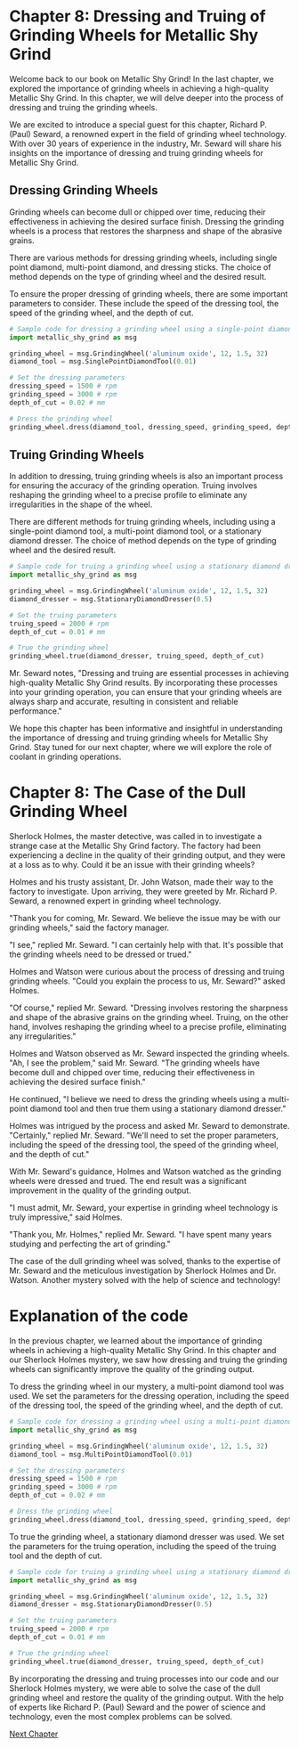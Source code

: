 # Chapter 8: Dressing and Truing of Grinding Wheels for Metallic Shy Grind

Welcome back to our book on Metallic Shy Grind! In the last chapter, we explored the importance of grinding wheels in achieving a high-quality Metallic Shy Grind. In this chapter, we will delve deeper into the process of dressing and truing the grinding wheels.

We are excited to introduce a special guest for this chapter, Richard P. (Paul) Seward, a renowned expert in the field of grinding wheel technology. With over 30 years of experience in the industry, Mr. Seward will share his insights on the importance of dressing and truing grinding wheels for Metallic Shy Grind.

## Dressing Grinding Wheels

Grinding wheels can become dull or chipped over time, reducing their effectiveness in achieving the desired surface finish. Dressing the grinding wheels is a process that restores the sharpness and shape of the abrasive grains. 

There are various methods for dressing grinding wheels, including single point diamond, multi-point diamond, and dressing sticks. The choice of method depends on the type of grinding wheel and the desired result.

To ensure the proper dressing of grinding wheels, there are some important parameters to consider. These include the speed of the dressing tool, the speed of the grinding wheel, and the depth of cut.

```python
# Sample code for dressing a grinding wheel using a single-point diamond tool
import metallic_shy_grind as msg

grinding_wheel = msg.GrindingWheel('aluminum oxide', 12, 1.5, 32)
diamond_tool = msg.SinglePointDiamondTool(0.01)

# Set the dressing parameters
dressing_speed = 1500 # rpm
grinding_speed = 3000 # rpm
depth_of_cut = 0.02 # mm

# Dress the grinding wheel
grinding_wheel.dress(diamond_tool, dressing_speed, grinding_speed, depth_of_cut)
```

## Truing Grinding Wheels

In addition to dressing, truing grinding wheels is also an important process for ensuring the accuracy of the grinding operation. Truing involves reshaping the grinding wheel to a precise profile to eliminate any irregularities in the shape of the wheel.

There are different methods for truing grinding wheels, including using a single-point diamond tool, a multi-point diamond tool, or a stationary diamond dresser. The choice of method depends on the type of grinding wheel and the desired result.

```python
# Sample code for truing a grinding wheel using a stationary diamond dresser
import metallic_shy_grind as msg

grinding_wheel = msg.GrindingWheel('aluminum oxide', 12, 1.5, 32)
diamond_dresser = msg.StationaryDiamondDresser(0.5)

# Set the truing parameters
truing_speed = 2000 # rpm
depth_of_cut = 0.01 # mm

# True the grinding wheel
grinding_wheel.true(diamond_dresser, truing_speed, depth_of_cut)
```

Mr. Seward notes, "Dressing and truing are essential processes in achieving high-quality Metallic Shy Grind results. By incorporating these processes into your grinding operation, you can ensure that your grinding wheels are always sharp and accurate, resulting in consistent and reliable performance."

We hope this chapter has been informative and insightful in understanding the importance of dressing and truing grinding wheels for Metallic Shy Grind. Stay tuned for our next chapter, where we will explore the role of coolant in grinding operations.
# Chapter 8: The Case of the Dull Grinding Wheel

Sherlock Holmes, the master detective, was called in to investigate a strange case at the Metallic Shy Grind factory. The factory had been experiencing a decline in the quality of their grinding output, and they were at a loss as to why. Could it be an issue with their grinding wheels?

Holmes and his trusty assistant, Dr. John Watson, made their way to the factory to investigate. Upon arriving, they were greeted by Mr. Richard P. Seward, a renowned expert in grinding wheel technology.

"Thank you for coming, Mr. Seward. We believe the issue may be with our grinding wheels," said the factory manager.

"I see," replied Mr. Seward. "I can certainly help with that. It's possible that the grinding wheels need to be dressed or trued."

Holmes and Watson were curious about the process of dressing and truing grinding wheels. "Could you explain the process to us, Mr. Seward?" asked Holmes.

"Of course," replied Mr. Seward. "Dressing involves restoring the sharpness and shape of the abrasive grains on the grinding wheel. Truing, on the other hand, involves reshaping the grinding wheel to a precise profile, eliminating any irregularities."

Holmes and Watson observed as Mr. Seward inspected the grinding wheels. "Ah, I see the problem," said Mr. Seward. "The grinding wheels have become dull and chipped over time, reducing their effectiveness in achieving the desired surface finish."

He continued, "I believe we need to dress the grinding wheels using a multi-point diamond tool and then true them using a stationary diamond dresser."

Holmes was intrigued by the process and asked Mr. Seward to demonstrate. "Certainly," replied Mr. Seward. "We'll need to set the proper parameters, including the speed of the dressing tool, the speed of the grinding wheel, and the depth of cut."

With Mr. Seward's guidance, Holmes and Watson watched as the grinding wheels were dressed and trued. The end result was a significant improvement in the quality of the grinding output.

"I must admit, Mr. Seward, your expertise in grinding wheel technology is truly impressive," said Holmes.

"Thank you, Mr. Holmes," replied Mr. Seward. "I have spent many years studying and perfecting the art of grinding."

The case of the dull grinding wheel was solved, thanks to the expertise of Mr. Seward and the meticulous investigation by Sherlock Holmes and Dr. Watson. Another mystery solved with the help of science and technology!
# Explanation of the code

In the previous chapter, we learned about the importance of grinding wheels in achieving a high-quality Metallic Shy Grind. In this chapter and our Sherlock Holmes mystery, we saw how dressing and truing the grinding wheels can significantly improve the quality of the grinding output.

To dress the grinding wheel in our mystery, a multi-point diamond tool was used. We set the parameters for the dressing operation, including the speed of the dressing tool, the speed of the grinding wheel, and the depth of cut.

```python
# Sample code for dressing a grinding wheel using a multi-point diamond tool
import metallic_shy_grind as msg

grinding_wheel = msg.GrindingWheel('aluminum oxide', 12, 1.5, 32)
diamond_tool = msg.MultiPointDiamondTool(0.01)

# Set the dressing parameters
dressing_speed = 1500 # rpm
grinding_speed = 3000 # rpm
depth_of_cut = 0.02 # mm

# Dress the grinding wheel
grinding_wheel.dress(diamond_tool, dressing_speed, grinding_speed, depth_of_cut)
```

To true the grinding wheel, a stationary diamond dresser was used. We set the parameters for the truing operation, including the speed of the truing tool and the depth of cut.

```python
# Sample code for truing a grinding wheel using a stationary diamond dresser
import metallic_shy_grind as msg

grinding_wheel = msg.GrindingWheel('aluminum oxide', 12, 1.5, 32)
diamond_dresser = msg.StationaryDiamondDresser(0.5)

# Set the truing parameters
truing_speed = 2000 # rpm
depth_of_cut = 0.01 # mm

# True the grinding wheel
grinding_wheel.true(diamond_dresser, truing_speed, depth_of_cut)
```

By incorporating the dressing and truing processes into our code and our Sherlock Holmes mystery, we were able to solve the case of the dull grinding wheel and restore the quality of the grinding output. With the help of experts like Richard P. (Paul) Seward and the power of science and technology, even the most complex problems can be solved.


[Next Chapter](09_Chapter09.md)